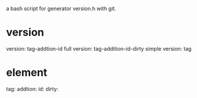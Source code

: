 a bash script for generator version.h with git.

# version #
version: tag-addtion-id
full version: tag-addition-id-dirty
simple version: tag

# element #
tag:
addtion:
id:
dirty:
